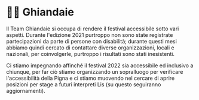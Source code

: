 # 👩🦽 Ghiandaie

Il Team Ghiandaie si occupa di rendere il festival accessibile sotto vari aspetti. Durante l'edizione 2021 purtroppo non sono state registrate partecipazioni da parte di persone con disabilità;  durante questi mesi abbiamo quindi cercato di contattare diverse organizzazioni, locali e nazionali, per coinvolgerle, purtroppo i risultati sono stati inesistenti.&#x20;

Ci stiamo impegnando affinché il festival 2022 sia accessibile ed inclusivo a chiunque, per far ciò stiamo organizzando un sopralluogo per verificare l'accessibilità della Pigna e ci stiamo muovendo nel cercare di aprire posizioni per stage a futuri interpreti Lis (su questo seguiranno aggiornamenti).
